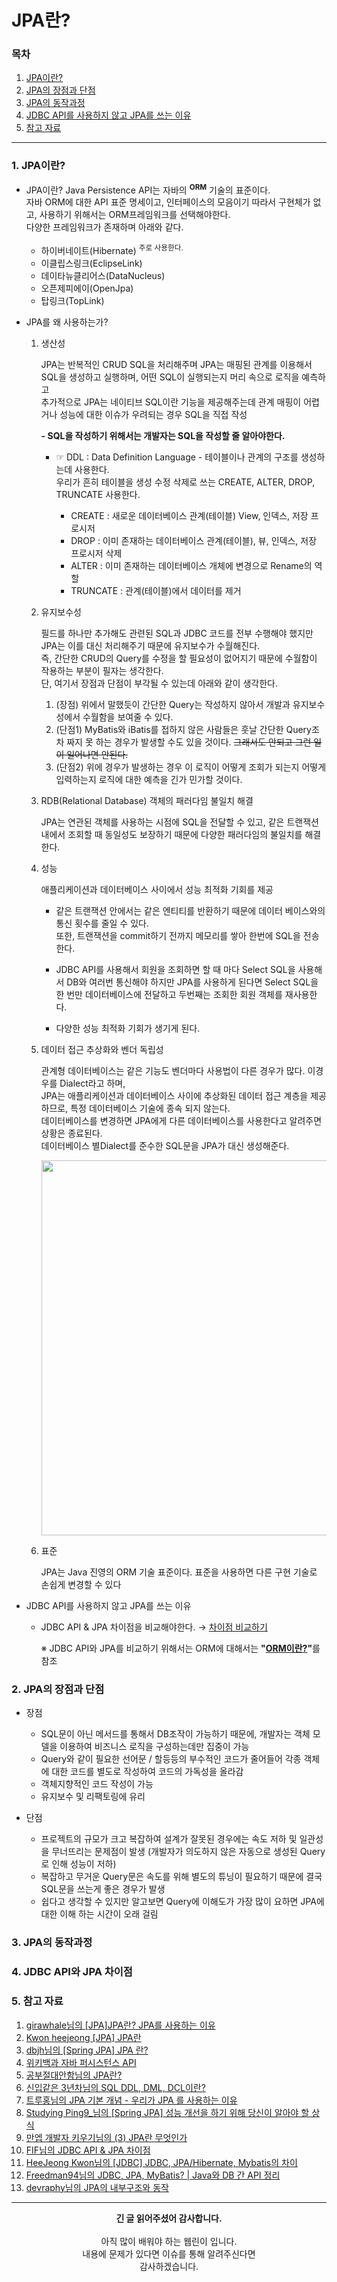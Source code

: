 # JPA란? 

### 목차
1. [JPA이란?](https://github.com/hongcoding94/JPA_storage/blob/main/JPA_%EC%9D%B4%EB%A1%A0/JPA_%EC%A0%95%EB%A6%AC/001.%20JPA%EB%9E%80%3F.md#1-jpa%EC%9D%B4%EB%9E%80)
2. [JPA의 장점과 단점](https://github.com/hongcoding94/JPA_storage/blob/main/JPA_%EC%9D%B4%EB%A1%A0/JPA_%EC%A0%95%EB%A6%AC/001.%20JPA%EB%9E%80%3F.md#2-jpa%EC%9D%98-%EC%9E%A5%EC%A0%90%EA%B3%BC-%EB%8B%A8%EC%A0%90)
3. [JPA의 동작과정](https://github.com/hongcoding94/JPA_storage/blob/main/JPA_%EC%9D%B4%EB%A1%A0/JPA_%EC%A0%95%EB%A6%AC/001.%20JPA%EB%9E%80%3F.md#3-jpa%EC%9D%98-%EB%8F%99%EC%9E%91%EA%B3%BC%EC%A0%95)
4. [JDBC API를 사용하지 않고 JPA를 쓰는 이유](https://github.com/hongcoding94/JPA_storage/blob/main/JPA_%EC%9D%B4%EB%A1%A0/JPA_%EC%A0%95%EB%A6%AC/001.%20JPA%EB%9E%80%3F.md#4-jdbc-api%EB%A5%BC-%EC%82%AC%EC%9A%A9%ED%95%98%EC%A7%80-%EC%95%8A%EA%B3%A0-jpa%EB%A5%BC-%EC%93%B0%EB%8A%94-%EC%9D%B4%EC%9C%A0)
5. [참고 자료](https://github.com/hongcoding94/JPA_storage/blob/main/JPA_%EC%9D%B4%EB%A1%A0/JPA_%EC%A0%95%EB%A6%AC/001.%20JPA%EB%9E%80%3F.md#5-%EC%B0%B8%EA%B3%A0-%EC%9E%90%EB%A3%8C)

---

### 1. JPA이란?

 - JPA이란?
   Java Persistence API는 자바의 <sup>**ORM**</sup> 기술의 표준이다.</br>
   자바 ORM에 대한 API 표준 명세이고, 인터페이스의 모음이기 따라서 구현체가 없고, 사용하기 위해서는 ORM프레임워크를 선택해야한다.</br>
   다양한 프레임워크가 존재하며 아래와 같다.
    - 하이버네이트(Hibernate) <sup>주로 사용한다.</sup>
    - 이클립스링크(EclipseLink)
    - 데이타뉴클리어스(DataNucleus)
    - 오픈제피에이(OpenJpa)
    - 탑링크(TopLink)
  
  
 - JPA를 왜 사용하는가?
   
   1. 생산성
      
      JPA는 반복적인 CRUD SQL을 처리해주며 JPA는 매핑된 관계를 이용해서 SQL을 생성하고 실행하며, 어떤 SQL이 실행되는지 머리 속으로 로직을 예측하고<br/>
      추가적으로 JPA는 네이티브 SQL이란 기능을 제공해주는데 관계 매핑이 어렵거나 성능에 대한 이슈가 우려되는 경우 SQL을 직접 작성
      
      **- SQL을 작성하기 위해서는 개발자는 SQL을 작성할 줄 알아야한다.**
      
         - ☞ DDL : Data Definition Language - 테이블이나 관계의 구조를 생성하는데 사용한다.<br/>
              우리가 흔히 테이블을 생성 수정 삭제로 쓰는 CREATE, ALTER, DROP, TRUNCATE 사용한다.
              
              - CREATE : 새로운 데이터베이스 관계(테이블) View, 인덱스, 저장 프로시저
              - DROP : 이미 존재하는 데이터베이스 관계(테이블), 뷰, 인덱스, 저장 프로시저 삭제
              - ALTER : 이미 존재하는 데이터베이스 개체에 변경으로 Rename의 역할
              - TRUNCATE : 관계(테이블)에서 데이터를 제거
   
   2. 유지보수성
   
      필드를 하나만 추가해도 관련된 SQL과 JDBC 코드를 전부 수행해야 했지만 JPA는 이를 대신 처리해주기 때문에 유지보수가 수월해진다.<br/>
      즉, 간단한 CRUD의 Query를 수정을 할 필요성이 없어지기 때문에 수월함이 작용하는 부분이 필자는 생각한다.<br/>
      단, 여기서 장점과 단점이 부각될 수 있는데 아래와 같이 생각한다.<br/>
      
        1. (장점) 위에서 말했듯이 간단한 Query는 작성하지 않아서 개발과 유지보수성에서 수월함을 보여줄 수 있다.<br/>
        2. (단점1) MyBatis와 iBatis를 접하지 않은 사람들은 훗날 간단한 Query조차 짜지 못 하는 경우가 발생할 수도 있을 것이다. <s>그래서도 안되고 그런 일이 일어나면 안된다.</s><br/>
        3. (단점2) 위에 경우가 발생하는 경우 이 로직이 어떻게 조회가 되는지 어떻게 입력하는지 로직에 대한 예측을 긴가 민가할 것이다.
   
   3. RDB(Relational Database) 객체의 패러다임 불일치 해결

      JPA는 연관된 객체를 사용하는 시점에 SQL을 전달할 수 있고, 같은 트랜잭션 내에서 조회할 때 동일성도 보장하기 때문에 다양한 패러다임의 불일치를 해결한다.
  
   4. 성능
   
      애플리케이션과 데이터베이스 사이에서 성능 최적화 기회를 제공
    
      - 같은 트랜잭션 안에서는 같은 엔티티를 반환하기 때문에 데이터 베이스와의 통신 횟수를 줄일 수 있다.<br/>
        또한, 트랜잭션을 commit하기 전까지 메모리를 쌓아 한번에 SQL을 전송한다.

      - JDBC API를 사용해서 회원을 조회하면 할 때 마다 Select SQL을 사용해서 DB와 여러번 통신해야 하지만
        JPA를 사용하게 된다면 Select SQL을 한 번만 데이터베이스에 전달하고 두번째는 조회한 회원 객체를 재사용한다.

      - 다양한 성능 최적화 기회가 생기게 된다.

       
   5. 데이터 접근 추상화와 벤더 독립성

      관계형 데이터베이스는 같은 기능도 벤더마다 사용법이 다른 경우가 많다. 이경우를 Dialect라고 하며,<br/>
      JPA는 애플리케이션과 데이터베이스 사이에 추상화된 데이터 접근 계층을 제공하므로, 특정 데이터베이스 기술에 종속 되지 않는다.<br/>
      데이터베이스를 변경하면 JPA에게 다른 데이터베이스를 사용한다고 알려주면 상황은 종료된다.<br/>
      데이터베이스 별Dialect를 준수한 SQL문을 JPA가 대신 생성해준다.
    
      <div align="center">
        <img src="https://user-images.githubusercontent.com/66407386/191684356-c17aaf52-bfb9-49c6-8f97-6870ed11186c.png" width="600" height="" />  
      </div>
    
   6. 표준

      JPA는 Java 진영의 ORM 기술 표준이다. 표준을 사용하면 다른 구현 기술로 손쉽게 변경할 수 있다

 - JDBC API를 사용하지 않고 JPA를 쓰는 이유
    - JDBC API & JPA 차이점을 비교해야한다. → [차이점 비교하기](https://github.com/hongcoding94/JPA_storage/blob/main/JPA_%EC%9D%B4%EB%A1%A0/JPA_%EC%A0%95%EB%A6%AC/001.%20JPA%EB%9E%80%3F.md#5-%EC%B0%B8%EA%B3%A0-%EC%9E%90%EB%A3%8C)
      

      ※ JDBC API와 JPA를 비교하기 위해서는 ORM에 대해서는 <b>"[ORM이란?](https://github.com/hongcoding94/JPA_storage/blob/main/JPA_%EC%9D%B4%EB%A1%A0/JPA_%EC%A0%95%EB%A6%AC/002.%20ORM%EC%9D%B4%EB%9E%80%3F.md)"</b>를 참조

### 2. JPA의 장점과 단점
 
  - 장점
    - SQL문이 아닌 메서드를 통해서 DB조작이 가능하기 때문에, 개발자는 객체 모델을 이용하여 비즈니스 로직을 구성하는데만 집중이 가능
    - Query와 같이 필요한 선어문 / 할등등의 부수적인 코드가 줄어들어 각종 객체에 대한 코드를 별도로 작성하여 코드의 가독성을 올라감
    - 객체지향적인 코드 작성이 가능
    - 유지보수 및 리팩토링에 유리


  - 단점 
    - 프로젝트의 규모가 크고 복잡하여 설계가 잘못된 경우에는 속도 저하 및 일관성 을 무너뜨리는 문제점이 발생
      (개발자가 의도하지 않은 자동으로 생성된 Query로 인해 성능이 저하)
    - 복잡하고 무거운 Query문은 속도를 위해 별도의 튜닝이 필요하기 때문에 결국 SQL문을 쓰는게 좋은 경우가 발생
    - 쉽다고 생각할 수 있지만 알고보면 Query에 이해도가 가장 많이 요하면 JPA에 대한 이해 하는 시간이 오래 걸림
    

### 3. JPA의 동작과정

 


### 4. JDBC API와 JPA 차이점




### 5. 참고 자료
1. [girawhale님의 [JPA]JPA란? JPA를 사용하는 이유](https://girawhale.tistory.com/119)
2. [Kwon heejeong [JPA] JPA란](https://gmlwjd9405.github.io/2019/08/04/what-is-jpa.html)
3. [dbjh님의 [Spring JPA] JPA 란?](https://dbjh.tistory.com/77)
4. [위키백과 자바 퍼시스턴스 API](https://ko.wikipedia.org/wiki/%EC%9E%90%EB%B0%94_%ED%8D%BC%EC%8B%9C%EC%8A%A4%ED%84%B4%EC%8A%A4_API)
5. [공부절대안함님의 JPA란?](https://cantcoding.tistory.com/54)
6. [신입같은 3년차님의 SQL DDL, DML, DCL이란?](https://zzdd1558.tistory.com/88)
7. [트루홍님의 JPA 기본 개념 - 우리가 JPA 를 사용하는 이유](https://truehong.tistory.com/99)
8. [Studying Ping9_님의 [Spring JPA] 성능 개선을 하기 위해 당신이 알아야 할 상식](https://developer-ping9.tistory.com/270)
9. [만엡 개발자 키우기님의 (3) JPA란 무엇인가](https://www.nowwatersblog.com/jpa/ch1/1-3)
10. [FIF님의 JDBC API & JPA 차이점](https://thefif19wlsvy.tistory.com/249)
11. [HeeJeong Kwon님의 [JDBC] JDBC, JPA/Hibernate, Mybatis의 차이](https://gmlwjd9405.github.io/2018/12/25/difference-jdbc-jpa-mybatis.html)
12. [Freedman94님의 JDBC, JPA, MyBatis? | Java와 DB 간 API 정리](https://freedman.tistory.com/99)
13. [devraphy님의 JPA의 내부구조와 동작](https://devraphy.tistory.com/513?category=1059635)

---
<div align="center">
  <b>긴 글 읽어주셨어 감사합니다.</b><br/><br/>
  아직 많이 배워야 하는 웹린이 입니다.<br/>
  내용에 문제가 있다면 이슈를 통해 알려주신다면 <br>
  감사하겠습니다.
</div>
